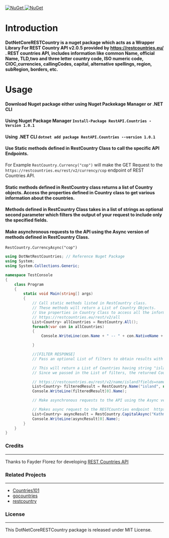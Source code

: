 

[![NuGet](https://img.shields.io/nuget/dt/RestAPI.Countries.svg)  ![NuGet](https://img.shields.io/nuget/v/RestAPI.Countries.svg)](https://www.nuget.org/packages/RestAPI.Countries/) 

# Introduction
#### DotNetCoreRESTCountry is a nuget package which acts as a Wrapper Library For REST Country API v2.0.5 provided by https://restcountries.eu/ . REST countries API, includes information like common Name, official Name, TLD,two and three letter country code, ISO numeric code, CIOC,currencies, callingCodes, capital, alternative spellings, region, subRegion, borders, etc.

# Usage

#### Download Nuget package either using Nuget Packekage Manager or .NET CLI
#### Using Nuget Package Manager `Install-Package RestAPI.Countries -Version 1.0.1	` 
#### Using .NET CLI `dotnet add package RestAPI.Countries --version 1.0.1	`

#### Use Static methods defined in RestCountry Class to call the specific API Endpoints.
For Example ```RestCountry.Currency("cop")``` will make the GET Request to the  ```https://restcountries.eu/rest/v2/currency/cop``` endpoint of REST Countries API. 

#### Static methods defined in RestCountry class returns a list of Country objects. Access the properties defined in Country class to get various information about the countries. 

#### Methods defined in RestCountry Class takes in a list of strings as optional second parameter which filters the output of your request to include only the specified fields.

#### Make asynchronous requests to the API using the Async version of methods defined in RestCountry Class.
```RestCountry.CurrencyAsync("cop")```

```C#
using DotNetRestCountries; // Reference Nuget Package
using System;
using System.Collections.Generic;

namespace TestConsole
{
    class Program
    {
        static void Main(string[] args)
        {
            // Call static methods listed in RestCountry class. 
            // These methods will return a List of Country Objects. 
	        // Use properties in Country Class to access all the informations like name, capital, calling codes, etc. for a given country
            // https://restcountries.eu/rest/v2/all 
            List<Country> allCountries = RestCountry.All();
            foreach(var con in allCountries)
            {
                Console.WriteLine(con.Name + " -- " + con.NativeName + " -- " + con.TopLevelDomain );

            }

            //[FILTER RESPONSE] 
            // Pass an optional List of filters to obtain results with only the specified properties for countries

            // This will return a List of Countries having string "island" in their name. 
	        // Since we passed in the List of filters, the returned Country objects will only have values for Name and Capital Properties.

            // https://restcountries.eu/rest/v2/name/island?fields=name;capital
            List<Country> filteredResult = RestCountry.Name("island", new List<string> { Filters.Name, Filters.Capital });
            Console.WriteLine(filteredResult[0].Name);

            // Make asynchronous requests to the API using the Async version of methods defined in RestCountry Class.

            // Makes async request to the RESTCountries endpoint  https://restcountries.eu/rest/v2/capital/kathmandu
            List<Country> asyncResult = RestCountry.CapitalAsync("Kathmandu");
            Console.WriteLine(asyncResult[0].Name);
        }
    }
}

```

### Credits
***
Thanks to Fayder Florez for developing [REST Countries API](https://github.com/fayder/restcountries)


### Related Projects
***
+ [Countries101](https://github.com/99darshan/countries101)
+ [gocountries](https://github.com/alediaferia/gocountries)
+ [restcountry](https://github.com/davidesantangelo/restcountry)

### License
***
This DotNetCoreRESTCountry package is released under MIT License.
